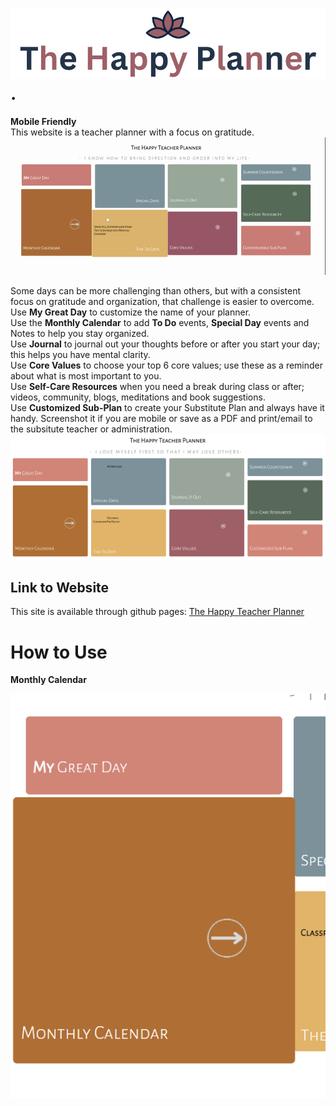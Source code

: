 # ![The Happy Planner](./images/thehappyplannertitle.png).
**Mobile Friendly**<br>
This website is a teacher planner with a focus on gratitude.<br>
![Happy Planner video](/images/HappyTeacherPlannerOverview.gif)

Some days can be more challenging than others, but with a consistent focus on gratitude and organization, that challenge is easier to overcome. <br>
Use <strong>My Great Day</strong> to customize the name of your planner. <br>
Use the <strong>Monthly Calendar</strong> to add <strong>To Do</strong> events, <strong>Special Day</strong> events and Notes to help you stay organized. <br>
Use <strong>Journal</strong> to journal out your thoughts before or after you start your day; this helps you have mental clarity. <br>
Use <strong>Core Values</strong> to choose your top 6 core values; use these as a reminder about what is most important to you.<br>
Use <strong>Self-Care Resources</strong> when you need a break during class or after; videos, community, blogs, meditations and book suggestions.<br>
Use <strong>Customized Sub-Plan</strong> to create your Substitute Plan and always have it handy. Screenshot it if you are mobile or save as a PDF and print/email to the subsitute teacher or administration.<br>
![Website Screenshot](./images/TheHappyTeacherPlanner.png)

## Link to Website
This site is available through github pages: [The Happy Teacher Planner](https://colletteap.github.io/gratitude-planner/)

# How to Use

<strong>Monthly Calendar</strong> <br>

![Monthly Calendar](./images/MonthlyCalendarButton.png)

